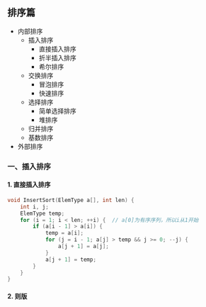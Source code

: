 ## 排序篇

-   内部排序
    -   插入排序
        -   直接插入排序
        -   折半插入排序
        -   希尔排序
    -   交换排序
        -   冒泡排序
        -   快速排序
    -   选择排序
        -   简单选择排序
        -   堆排序
    -   归并排序
    -   基数排序
-   外部排序

### 一、插入排序

#### 1. 直接插入排序

```c
void InsertSort(ElemType a[], int len) {
    int i, j;
    ElemType temp;
    for (i = 1; i < len; ++i) {  // a[0]为有序序列，所以i从1开始
        if (a[i - 1] > a[i]) {
            temp = a[i];
            for (j = i - 1; a[j] > temp && j >= 0; --j) {
                a[j + 1] = a[j];
            }
            a[j + 1] = temp;
        }
    }
}
```

#### 2. 则版